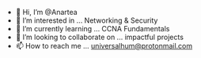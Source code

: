 - 👋 Hi, I’m @Anartea
- 👀 I’m interested in ... Networking & Security
- 🌱 I’m currently learning ... CCNA Fundamentals
- 💞️ I’m looking to collaborate on ... impactful projects
- 📫 How to reach me ... universalhum@protonmail.com

<!---
Anartea/Anartea is a ✨ special ✨ repository because its `README.md` (this file) appears on your GitHub profile.
You can click the Preview link to take a look at your changes.
--->

